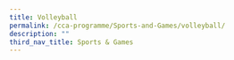 ```yaml
---
title: Volleyball
permalink: /cca-programme/Sports-and-Games/volleyball/
description: ""
third_nav_title: Sports & Games
---
```

